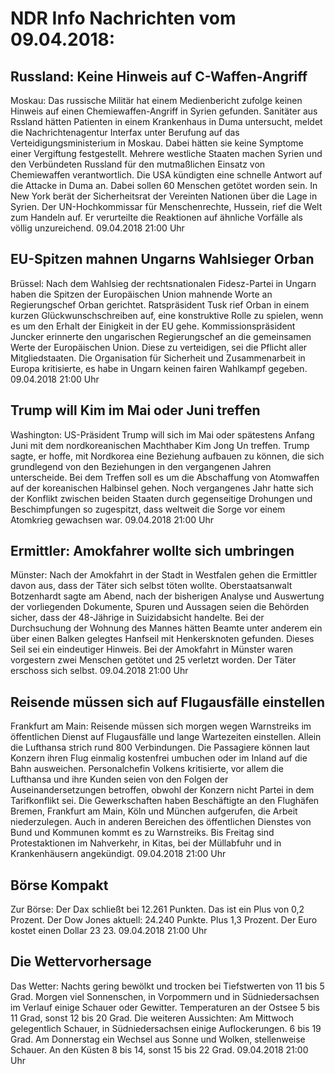 # NDR Info Nachrichten vom 09.04.2018:


## Russland: Keine Hinweis auf C-Waffen-Angriff
Moskau: Das russische Militär hat einem Medienbericht zufolge keinen Hinweis auf einen Chemiewaffen-Angriff in Syrien gefunden. Sanitäter aus Rssland hätten Patienten in einem Krankenhaus in Duma untersucht, meldet die Nachrichtenagentur Interfax unter Berufung auf das Verteidigungsministerium in Moskau. Dabei hätten sie keine Symptome einer Vergiftung festgestellt. Mehrere westliche Staaten machen Syrien und den Verbündeten Russland für den mutmaßlichen Einsatz von Chemiewaffen verantwortlich. Die USA kündigten eine schnelle Antwort auf die Attacke in Duma an. Dabei sollen 60 Menschen getötet worden sein. In New York berät der Sicherheitsrat der Vereinten Nationen über die Lage in Syrien. Der UN-Hochkommissar für Menschenrechte, Hussein, rief die Welt zum Handeln auf. Er verurteilte die Reaktionen auf ähnliche Vorfälle als völlig unzureichend. 09.04.2018 21:00 Uhr 

## EU-Spitzen mahnen Ungarns Wahlsieger Orban
Brüssel: Nach dem Wahlsieg der rechtsnationalen Fidesz-Partei in Ungarn haben die Spitzen der Europäischen Union mahnende Worte an Regierungschef Orban gerichtet. Ratspräsident Tusk rief Orban in einem kurzen Glückwunschschreiben auf, eine konstruktive Rolle zu spielen, wenn es um den Erhalt der Einigkeit in der EU gehe. Kommissionspräsident Juncker erinnerte den ungarischen Regierungschef an die gemeinsamen Werte der Europäischen Union. Diese zu verteidigen, sei die Pflicht aller Mitgliedstaaten. Die Organisation für Sicherheit und Zusammenarbeit in Europa kritisierte, es habe in Ungarn keinen fairen Wahlkampf gegeben. 09.04.2018 21:00 Uhr 

## Trump will Kim im Mai oder Juni treffen
Washington: US-Präsident Trump will sich im Mai oder spätestens Anfang Juni mit dem nordkoreanischen Machthaber Kim Jong Un treffen. Trump sagte, er hoffe, mit Nordkorea eine Beziehung aufbauen zu können, die sich grundlegend von den Beziehungen in den vergangenen Jahren unterscheide. Bei dem Treffen soll es um die Abschaffung von Atomwaffen auf der koreanischen Halbinsel gehen. Noch vergangenes Jahr hatte sich der Konflikt zwischen beiden Staaten durch gegenseitige Drohungen und Beschimpfungen so zugespitzt, dass weltweit die Sorge vor einem Atomkrieg gewachsen war. 09.04.2018 21:00 Uhr 

## Ermittler: Amokfahrer wollte sich umbringen
Münster: Nach der Amokfahrt in der Stadt in Westfalen gehen die Ermittler davon aus, dass der Täter sich selbst töten wollte. Oberstaatsanwalt Botzenhardt sagte am Abend, nach der bisherigen Analyse und Auswertung der vorliegenden Dokumente, Spuren und Aussagen seien die Behörden sicher, dass der 48-Jährige in Suizidabsicht handelte. Bei der Durchsuchung der Wohnung des Mannes hätten Beamte unter anderem ein über einen Balken gelegtes Hanfseil mit Henkersknoten gefunden. Dieses Seil sei ein eindeutiger Hinweis. Bei der Amokfahrt in Münster waren vorgestern zwei Menschen getötet und 25 verletzt worden. Der Täter erschoss sich selbst. 09.04.2018 21:00 Uhr 

## Reisende müssen sich auf Flugausfälle einstellen
Frankfurt am Main: Reisende müssen sich morgen wegen Warnstreiks im öffentlichen Dienst auf Flugausfälle und lange Wartezeiten einstellen. Allein die Lufthansa strich rund 800 Verbindungen. Die Passagiere können laut Konzern ihren Flug einmalig kostenfrei umbuchen oder im Inland auf die Bahn ausweichen. Personalchefin Volkens kritisierte, vor allem die Lufthansa und ihre Kunden seien von den Folgen der Auseinandersetzungen betroffen, obwohl der Konzern nicht Partei in dem Tarifkonflikt sei. Die Gewerkschaften haben Beschäftigte an den Flughäfen Bremen, Frankfurt am Main, Köln und München aufgerufen, die Arbeit niederzulegen. Auch in anderen Bereichen des öffentlichen Dienstes von Bund und Kommunen kommt es zu Warnstreiks. Bis Freitag sind Protestaktionen im Nahverkehr, in Kitas, bei der Müllabfuhr und in Krankenhäusern angekündigt. 09.04.2018 21:00 Uhr 

## Börse Kompakt
Zur Börse: Der Dax schließt bei 12.261 Punkten. Das ist ein Plus von 0,2 Prozent. Der Dow Jones aktuell: 24.240 Punkte. Plus 1,3 Prozent. Der Euro kostet einen Dollar 23 23. 09.04.2018 21:00 Uhr 

## Die Wettervorhersage
Das Wetter:
Nachts gering bewölkt und trocken bei Tiefstwerten von 11 bis 5 Grad. Morgen viel Sonnenschen, in Vorpommern und in Südniedersachsen im Verlauf einige Schauer oder Gewitter. Temperaturen an der Ostsee 5 bis 11 Grad, sonst 12 bis 20 Grad. Die weiteren Aussichten: Am Mittwoch gelegentlich Schauer, in Südniedersachsen einige Auflockerungen. 6 bis 19 Grad. Am Donnerstag ein Wechsel aus Sonne und Wolken, stellenweise Schauer. An den Küsten 8 bis 14, sonst 15 bis 22 Grad. 09.04.2018 21:00 Uhr 
